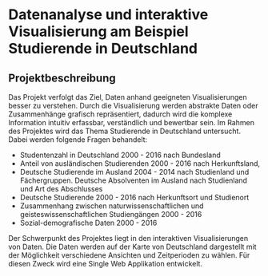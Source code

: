 # Datenanalyse und interaktive Visualisierung am Beispiel Studierende in Deutschland

## Projektbeschreibung

Das Projekt verfolgt das Ziel, Daten anhand geeigneten Visualisierungen besser zu verstehen. Durch die Visualisierung werden abstrakte Daten oder Zusammenhänge grafisch repräsentiert, dadurch wird die komplexe Information intuitiv erfassbar, verständlich und bewertbar sein. Im Rahmen des Projektes wird das Thema Studierende in Deutschland untersucht. Dabei werden folgende Fragen behandelt: 

- Studentenzahl in Deutschland 2000 - 2016 nach Bundesland
- Anteil von ausländischen Studierenden 2000 - 2016 nach Herkunftsland, 
- Deutsche Studierende im Ausland 2004 - 2014 nach Studienland und Fächergruppen. Deutsche Absolventen im Ausland nach Studienland und Art des Abschlusses
- Deutsche Studierende 2000 - 2016 nach Herkunftsort und Studienort
- Zusammenhang zwischen naturwissenschaftlichen und geisteswissenschaftlichen Studiengängen 2000 - 2016
- Sozial-demografische Daten 2000 - 2016

Der Schwerpunkt des Projektes liegt in den interaktiven Visualisierungen von Daten. Die Daten werden auf der Karte von Deutschland dargestellt mit der Möglichkeit verschiedene Ansichten und Zeitperioden zu wählen.
Für diesen Zweck  wird eine Single Web Applikation entwickelt.
